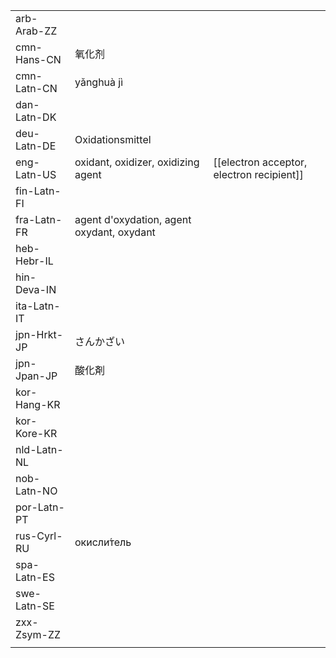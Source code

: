 | | | |
|-|-|-|
| arb-Arab-ZZ |  |  |
| cmn-Hans-CN | 氧化剂 |  |
| cmn-Latn-CN | yǎnghuà jì |  |
| dan-Latn-DK |  |  |
| deu-Latn-DE | Oxidationsmittel |  |
| eng-Latn-US | oxidant, oxidizer, oxidizing agent | [[electron acceptor, electron recipient]] |
| fin-Latn-FI |  |  |
| fra-Latn-FR | agent d'oxydation, agent oxydant, oxydant |  |
| heb-Hebr-IL |  |  |
| hin-Deva-IN |  |  |
| ita-Latn-IT |  |  |
| jpn-Hrkt-JP | さんかざい |  |
| jpn-Jpan-JP | 酸化剤 |  |
| kor-Hang-KR |  |  |
| kor-Kore-KR |  |  |
| nld-Latn-NL |  |  |
| nob-Latn-NO |  |  |
| por-Latn-PT |  |  |
| rus-Cyrl-RU | окисли́тель |  |
| spa-Latn-ES |  |  |
| swe-Latn-SE |  |  |
| zxx-Zsym-ZZ |  |  |
|  |  |  |
